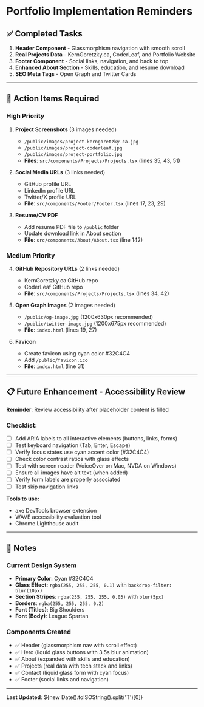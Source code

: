 # Portfolio Implementation Reminders

## ✅ Completed Tasks

1. **Header Component** - Glassmorphism navigation with smooth scroll
2. **Real Projects Data** - KernGoretzky.ca, CoderLeaf, and Portfolio Website
3. **Footer Component** - Social links, navigation, and back to top
4. **Enhanced About Section** - Skills, education, and resume download
5. **SEO Meta Tags** - Open Graph and Twitter Cards

---

## 🚨 Action Items Required

### High Priority

1. **Project Screenshots** (3 images needed)
   - `/public/images/project-kerngoretzky-ca.jpg`
   - `/public/images/project-coderleaf.jpg`
   - `/public/images/project-portfolio.jpg`
   - **Files**: `src/components/Projects/Projects.tsx` (lines 35, 43, 51)

2. **Social Media URLs** (3 links needed)
   - GitHub profile URL
   - LinkedIn profile URL
   - Twitter/X profile URL
   - **File**: `src/components/Footer/Footer.tsx` (lines 17, 23, 29)

3. **Resume/CV PDF**
   - Add resume PDF file to `/public` folder
   - Update download link in About section
   - **File**: `src/components/About/About.tsx` (line 142)

### Medium Priority

4. **GitHub Repository URLs** (2 links needed)
   - KernGoretzky.ca GitHub repo
   - CoderLeaf GitHub repo
   - **File**: `src/components/Projects/Projects.tsx` (lines 34, 42)

5. **Open Graph Images** (2 images needed)
   - `/public/og-image.jpg` (1200x630px recommended)
   - `/public/twitter-image.jpg` (1200x675px recommended)
   - **File**: `index.html` (lines 19, 27)

6. **Favicon**
   - Create favicon using cyan color #32C4C4
   - Add `/public/favicon.ico`
   - **File**: `index.html` (line 31)

---

## 📋 Future Enhancement - Accessibility Review

**Reminder**: Review accessibility after placeholder content is filled

### Checklist:
- [ ] Add ARIA labels to all interactive elements (buttons, links, forms)
- [ ] Test keyboard navigation (Tab, Enter, Escape)
- [ ] Verify focus states use cyan accent color (#32C4C4)
- [ ] Check color contrast ratios with glass effects
- [ ] Test with screen reader (VoiceOver on Mac, NVDA on Windows)
- [ ] Ensure all images have alt text (when added)
- [ ] Verify form labels are properly associated
- [ ] Test skip navigation links

**Tools to use:**
- axe DevTools browser extension
- WAVE accessibility evaluation tool
- Chrome Lighthouse audit

---

## 📝 Notes

### Current Design System
- **Primary Color**: Cyan #32C4C4
- **Glass Effect**: `rgba(255, 255, 255, 0.1)` with `backdrop-filter: blur(10px)`
- **Section Stripes**: `rgba(255, 255, 255, 0.03)` with `blur(5px)`
- **Borders**: `rgba(255, 255, 255, 0.2)`
- **Font (Titles)**: Big Shoulders
- **Font (Body)**: League Spartan

### Components Created
- ✅ Header (glassmorphism nav with scroll effect)
- ✅ Hero (liquid glass buttons with 3.5s blur animation)
- ✅ About (expanded with skills and education)
- ✅ Projects (real data with tech stack and links)
- ✅ Contact (liquid glass form with cyan focus)
- ✅ Footer (social links and navigation)

---

**Last Updated**: ${new Date().toISOString().split('T')[0]}
